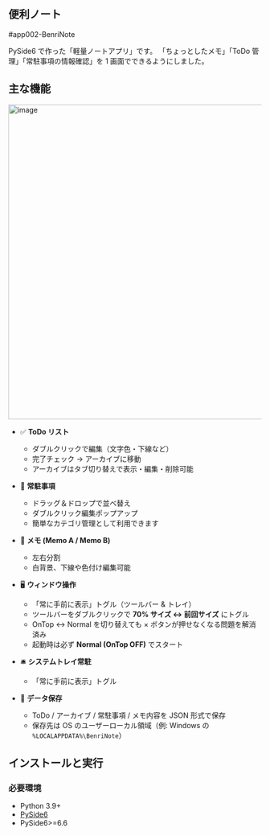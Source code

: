 ## 便利ノート
#app002-BenriNote

PySide6 で作った「軽量ノートアプリ」です。   「ちょっとしたメモ」「ToDo 管理」「常駐事項の情報確認」を 1 画面でできるようにしました。

## 主な機能

<img width="832" height="626" alt="image" src="https://github.com/user-attachments/assets/6f3bc010-9925-435c-bb62-daa257224862" />

- ✅ **ToDo リスト**
  - ダブルクリックで編集（文字色・下線など）
  - 完了チェック → アーカイブに移動
  - アーカイブはタブ切り替えで表示・編集・削除可能

- 📌 **常駐事項**
  - ドラッグ＆ドロップで並べ替え
  - ダブルクリック編集ポップアップ
  - 簡単なカテゴリ管理として利用できます

- 📝 **メモ (Memo A / Memo B)**
  - 左右分割
  - 白背景、下線や色付け編集可能

- 🖥 **ウィンドウ操作**
  - 「常に手前に表示」トグル（ツールバー & トレイ）
  - ツールバーをダブルクリックで **70% サイズ ↔ 前回サイズ** にトグル
  - OnTop ↔ Normal を切り替えても × ボタンが押せなくなる問題を解消済み
  - 起動時は必ず **Normal (OnTop OFF)** でスタート

- 🛎 **システムトレイ常駐**
  - 「常に手前に表示」トグル

- 💾 **データ保存**
  - ToDo / アーカイブ / 常駐事項 / メモ内容を JSON 形式で保存
  - 保存先は OS のユーザーローカル領域（例: Windows の `%LOCALAPPDATA%\BenriNote`）

## インストールと実行

### 必要環境
- Python 3.9+
- [PySide6](https://pypi.org/project/PySide6/)
- PySide6>=6.6

